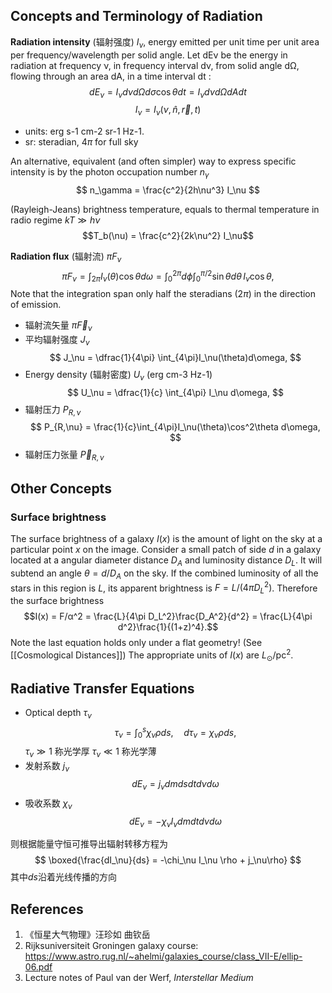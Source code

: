 ## Concepts and Terminology of Radiation

**Radiation intensity** (辐射强度) $I_\nu$, energy emitted per unit time per unit area per frequency/wavelength per solid angle. Let dEν be the energy in radiation at frequency ν, in frequency interval dν, from solid angle dΩ, flowing through an area dA, in a time interval dt :
$$
dE_\nu = I_\nu d\nu d\Omega d\sigma \cos{\theta} dt = I_\nu d\nu d\Omega dA dt
$$
$$
I_\nu = I_\nu(\nu, \hat{n}, \vec{r}, t)
$$
- units: erg s-1 cm-2 sr-1 Hz-1. 
- sr: steradian, $4\pi$ for full sky

An alternative, equivalent (and often simpler) way to express specific intensity is by the photon occupation number $n_\gamma$
$$
n_\gamma = \frac{c^2}{2h\nu^3} I_\nu
$$

(Rayleigh-Jeans) brightness temperature, equals to thermal temperature in radio regime $kT\gg h\nu$
$$T_b(\nu) = \frac{c^2}{2k\nu^2} I_\nu$$

**Radiation flux** (辐射流) $\pi F_\nu$
$$
	\pi F_\nu = \int_{2\pi} I_\nu(\theta) \cos{\theta} d\omega =
	\int_0^{2\pi} d\phi \int_0^{\pi/2} \sin\theta d\theta  \, I_\nu \cos\theta,
$$
Note that the integration span only half the steradians ($2\pi$) in the direction of emission.

- 辐射流矢量 $\pi \vec F_\nu$
- 平均辐射强度 $J_\nu$
$$
	J_\nu = \dfrac{1}{4\pi} \int_{4\pi}I_\nu(\theta)d\omega,
$$
- Energy density (辐射密度) $U_\nu$ (erg cm-3 Hz-1)
$$
	U_\nu = \dfrac{1}{c} \int_{4\pi} I_\nu d\omega,
$$
- 辐射压力 $P_{R,\nu}$
$$
	P_{R,\nu} = \frac{1}{c}\int_{4\pi}I_\nu(\theta)\cos^2\theta d\omega,
$$
- 辐射压力张量 $\vec P_{R,\nu}$

## Other Concepts
### Surface brightness 
The surface brightness of a galaxy $I(x)$ is the amount of light on the sky at a particular point $x$ on the image. Consider a small patch of side $d$ in a galaxy located at a angular diameter distance $D_A$ and luminosity distance $D_L$. It will subtend an angle $\theta = d/D_A$ on the sky. If the combined luminosity of all the stars in this region is $L$, its apparent brightness is $F = L/(4πD_L^2)$.
Therefore the surface brightness
$$I(x) = F/α^2 = \frac{L}{4\pi D_L^2}\frac{D_A^2}{d^2} = \frac{L}{4\pi d^2}\frac{1}{(1+z)^4}.$$
Note the last equation holds only under a flat geometry! (See [[Cosmological Distances]]) The appropriate units of $I(x)$ are $L_\odot/\mathrm{pc}^2$.

## Radiative Transfer Equations

- Optical depth $\tau_\nu$
$$
\tau_\nu = \int_0^s \chi_\nu\rho ds,\quad d\tau_\nu = \chi_\nu \rho ds,
$$
$\tau_\nu \gg 1$ 称光学厚
$\tau_\nu \ll 1$ 称光学薄
- 发射系数 $j_\nu$
$$
dE_\nu = j_\nu dm ds dt d\nu d\omega
$$
- 吸收系数 $\chi_\nu$
$$
dE_\nu = -\chi_\nu I_\nu dm dt d\nu d\omega
$$

则根据能量守恒可推导出辐射转移方程为
$$
\boxed{\frac{dI_\nu}{ds} = -\chi_\nu I_\nu \rho + j_\nu\rho}
$$
其中$ds$沿着光线传播的方向

## References
1. 《恒星大气物理》汪珍如 曲钦岳
2. Rijksuniversiteit Groningen galaxy course: https://www.astro.rug.nl/~ahelmi/galaxies_course/class_VII-E/ellip-06.pdf
3. Lecture notes of Paul van der Werf, *Interstellar Medium*
